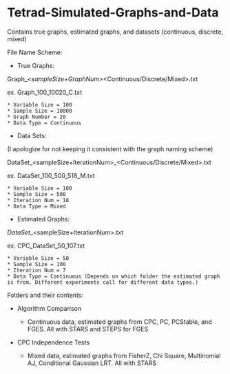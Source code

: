 # Tetrad-Simulated-Graphs-and-Data
Contains true graphs, estimated graphs, and datasets (continuous, discrete, mixed)

File Name Scheme:

- True Graphs:

Graph_<varSize>_<sampleSize+GraphNum>_<Continuous/Discrete/Mixed>.txt

ex. Graph_100_10020_C.txt

	* Variable Size = 100
	* Sample Size = 10000
	* Graph Number = 20
	* Data Type = Continuous

- Data Sets:

(I apologize for not keeping it consistent with the graph naming scheme)

DataSet_<varSize>_<sampleSize>_<sampleSize+IterationNum>_<Continuous/Discrete/Mixed>.txt

ex. DataSet_100_500_518_M.txt
	
	* Variable Size = 100
	* Sample Size = 500
	* Iteration Num = 18
	* Data Type = Mixed
	
- Estimated Graphs:

<Algorithm>_DataSet_<varSize>_<sampleSize+IterationNum>.txt

ex. CPC_DataSet_50_107.txt

	* Variable Size = 50
	* Sample Size = 100
	* Iteration Num = 7
	* Data Type = Continuous (Depends on which folder the estimated graph is from. Different experiments call for different data types.)
	
	
Folders and their contents:

* Algorithm Comparison
	- Continuous data, estimated graphs from CPC, PC, PCStable, and FGES. All with STARS and STEPS for FGES
	
* CPC Independence Tests
	- Mixed data, estimated graphs from FisherZ, Chi Square, Multinomial AJ, Conditional Gaussian LRT. All with STARS
	
	
	